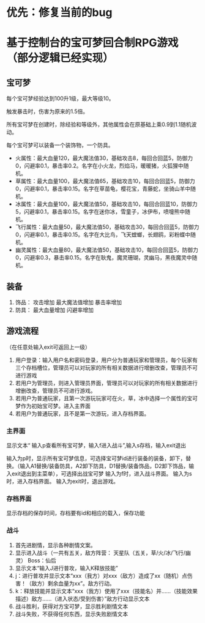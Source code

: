# 优先：修复当前的bug

# 基于控制台的宝可梦回合制RPG游戏（部分逻辑已经实现）

## 宝可梦
每个宝可梦经验达到100升1级，最大等级10。

触发暴击时，伤害为原来的1.5倍。

所有宝可梦在创建时，除经验和等级外，其他属性会在原基础上乘0.9到1.1随机波动。

每个宝可梦可以装备一个装饰物，一个防具。

- 火属性：最大血量120，最大魔法值30，基础攻击8，每回合回蓝5，防御力0，闪避率0.1，暴击率0.2。名字在小火龙，烈焰马，暖暖猪，火狐狸中随机。
- 草属性：最大血量100，最大魔法值65，基础攻击10，每回合回蓝5，防御力0，闪避率0.1，暴击率0.15。名字在草苗龟，樱花宝，青藤蛇，坐骑山羊中随机。
- 冰属性：最大血量100，最大魔法值50，基础攻击10，每回合回蓝10，防御力5，闪避率0.1，暴击率0.15。名字在迷你冰，雪童子，冰伊布，喷嚏熊中随机。
- 飞行属性：最大血量50，最大魔法值50，基础攻击30，每回合回蓝5，防御力0，闪避率0.1，暴击率0.15。名字在大比鸟，飞天螳螂，长翅鸥，彩粉蝶中随机。
- 幽灵属性：最大血量80，最大魔法值50，基础攻击10，每回合回蓝5，防御力0，闪避率0.3，暴击率0.15。名字在耿鬼，魔灵珊瑚，灵幽马，黑夜魔灵中随机。

## 装备
1. 饰品：
   攻击增加
   最大魔法值增加
   暴击率增加
2. 防具：
   最大血量增加
   闪避率增加

## 游戏流程
（在任意处输入exit可返回上一级）
1. 用户登录：输入用户名和密码登录，用户分为普通玩家和管理员，每个玩家有三个存档槽位，管理员可以对玩家的所有相关数据进行增删改查，管理员不可进行游戏
2. 若用户为管理员，则进入管理员界面，管理员可以对玩家的所有相关数据进行增删改查，管理员不可进行游戏。
3. 若用户为普通玩家，且第一次游玩玩家可在火，草，冰中选择一个属性的宝可梦作为初始宝可梦。进入主界面
4. 若用户为普通玩家，且不是第一次游玩，进入存档界面。

### 主界面
显示文本“ 输入p查看所有宝可梦，输入f进入战斗”,输入s存档，输入exit退出

输入为p时，显示所有宝可梦信息，可选择宝可梦id进行装备的装备，卸下，替换。（输入A1替换/装备防具，A2卸下防具，D1替换/装备饰品，D2卸下饰品，输入exit退出到主菜单），可选择出战宝可梦
输入为f时，进入战斗界面。
输入为s时，进入存档界面。
输入为exit时，退出游戏。

### 存档界面
显示存档的保存时间，存档要有id和相应的载入，保存功能

### 战斗
1. 首先进剧情，显示各种剧情文案。
2. 显示进入战斗（一共有五关，敌方阵营：
   天星队（五关，草/火/冰/飞行/幽灵）
   Boss：仙后
3. 显示文本“输入J进行普攻，输入K释放技能”
4. j：进行普攻并显示文本“xxx（我方）对xxx（敌方）造成了xx（随机）点伤害！（敌方）剩余血量为xx”。敌方行动。
5. k：释放技能并显示文本“xxx（我方）使用了xxx（技能名）并……（技能效果描述）敌方……（进入状态/受到伤害）”敌方行动显示文本
6. 战斗胜利，获得对方宝可梦，显示胜利剧情文本
7. 战斗失败，不获得任何东西，显示失败剧情文本
